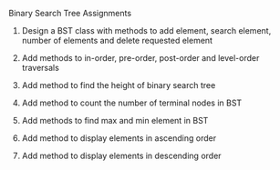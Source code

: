 Binary Search Tree Assignments


1. Design a BST class with methods to add element, search element, number of elements and
delete requested element

2. Add methods to in-order, pre-order, post-order and level-order traversals

3. Add method to find the height of binary search tree

4. Add method to count the number of terminal nodes in BST

5. Add methods to find max and min element in BST

6. Add method to display elements in ascending order

7. Add method to display elements in descending order
